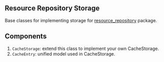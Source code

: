 ## Resource Repository Storage

Base classes for implementing storage for [resource_repository](https://pub.dev/packages/resource_repository) package.

## Components

1. `CacheStorage`: extend this class to implement your own CacheStorage.
2. `CacheEntry`: unified model used in CacheStorage.
